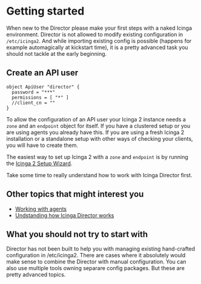 Getting started
===============

When new to the Director please make your first steps with a naked Icinga
environment. Director is not allowed to modify existing configuration in
`/etc/icinga2`. And while importing existing config is possible (happens for
example automagically at kickstart time), it is a pretty advanced task you
should not tackle at the early beginning.



Create an API user
------------------

```icinga2
object ApiUser "director" {
  password = "***"
  permissions = [ "*" ]
  //client_cn = ""
}
```

To allow the configuration of an API user your Icinga 2 instance needs a
`zone` and an `endpoint` object for itself. If you have a clustered
setup or you are using agents you already have this. If you are using a
fresh Icinga 2 installation or a standalone setup with other ways of
checking your clients, you will have to create them.

The easiest way to set up Icinga 2 with a `zone` and `endpoint` is by
running the [Icinga 2 Setup Wizard](http://docs.icinga.org/icinga2/latest/doc/module/icinga2/chapter/icinga2-client#icinga2-client-installation-master-setup).

Take some time to really understand how to work with Icinga Director first.


Other topics that might interest you
------------------------------------

* [Working with agents](24-Working-with-agents.md)
* [Undstanding how Icinga Director works](10-How-it-works.md)

What you should not try to start with
-------------------------------------

Director has not been built to help you with managing existing hand-crafted
configuration in /etc/icinga2. There are cases where it absolutely would
make sense to combine the Director with manual configuration. You can also
use multiple tools owning separare config packages. But these are pretty
advanced topics.


